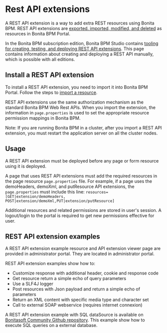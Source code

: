 # Rest API extensions

A REST API extension is a way to add extra REST resources using Bonita BPM. REST API extensions are [exported. imported, modified, and deleted](resource-management.md) as resources in Bonita BPM Portal. 

In the Bonita BPM subscription edition, Bonita BPM Studio contains [tooling for creating, testing, and deploying REST API extensions](rest-api-extensions.md). 
This page contains information about creating and deploying a REST API manually, which is possible with all editions.

## Install a REST API extension

To install a REST API extension, you need to import it into Bonita BPM Portal.
Follow the steps to [import a resource](resource-management.md).

REST API extensions use the same authorization mechanism as the standard Bonita BPM Web Rest APIs.
When you import the extension, the information in `page.properties` is used to set the appropriate
resource permission mappings in Bonita BPM.

Note: If you are running Bonita BPM in a cluster, after you import a REST API extension, you must restart the
application server on all the cluster nodes. 

## Usage

A REST API extension must be deployed before any page or form resource using it is deployed.

A page that uses REST API extensions must add the required resources in the page resource
`page.properties` file.
For example, if a page uses the demoHeaders, demoXml, and putResource API extensions, the
`page.properties` must include this line:
`
resources=[GET|extension/demoHeaders, POST|extension/demoXml,PUT|extension/putResource]
`

Additional resources and related permissions are stored in user's session. A logout/login to the portal is required
to get new permissions effective for user.

## REST API extension examples

A REST API extension example resource and API extension viewer page are provided in administrator portal. They are
located in administrator portal.

REST API extension examples show how to:

* Customize response with additional header, cookie and response code
* Get resource return a simple echo of query parameters
* Use a SLF4J logger
* Post resources with Json payload and return a simple echo of parameters
* Return an XML content with specific media type and character set
* Call to external SOAP webservice (requires internet connexion)

A REST API extension example with SQL dataSource is available on [Bonitasoft Community Github
repository](https://github.com/Bonitasoft-Community/rest-api-sql-data-source). This example show how to execute SQL queries on a external database.